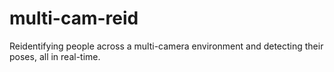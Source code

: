 # multi-cam-reid
Reidentifying people across a multi-camera environment and detecting their poses, all in real-time.
